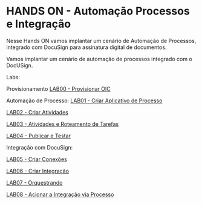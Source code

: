 # HANDS ON - Automação Processos e Integração

Nesse Hands ON vamos implantar um cenário de Automação de Processos, integrado com DocuSign para assinatura digital de documentos.

Vamos implantar um cenário de automação de processos integrado com o DocUSign.

Labs:

Provisionamento
[LAB00 - Provisionar OIC](https://github.com/vhakamine/OIC_HANDS_ON/blob/main/Lab00/Lab00_provisionarOIC_manual.md)

Automação de Processo:
[LAB01 - Criar Aplicativo de Processo](https://github.com/vhakamine/OIC_HANDS_ON/blob/main/Lab01/Lab01_criar_aplicacao_processo.md)

[LAB02 - Criar Atividades](https://github.com/vhakamine/OIC_HANDS_ON/blob/main/Lab02/Lab02_criar_atividades.md)

[LAB03 - Atividades e Roteamento de Tarefas](https://github.com/vhakamine/OIC_HANDS_ON/blob/main/Lab03/Lab03_adicionar_complexidade.md)

[LAB04 - Publicar e Testar](https://github.com/vhakamine/OIC_HANDS_ON/blob/main/Lab04/Lab04_publicar_testar.md)


Integração com DocuSign:

[LAB05 - Criar Conexões](https://github.com/vhakamine/OIC_HANDS_ON/blob/main/Lab05/Lab05_criar_conexoes.md)

[LAB06 - Criar Integração](https://github.com/vhakamine/OIC_HANDS_ON/blob/main/Lab06/Lab06_criar_integracao.md)

[LAB07 - Orquestrando](https://github.com/vhakamine/OIC_HANDS_ON/blob/main/Lab07/Lab07_orquestrando_integra%C3%A7%C3%A3o.md)

[LAB08 - Acionar a Integração via Processo](https://github.com/vhakamine/OIC_HANDS_ON/blob/main/Lab08/Lab08_adicionando_integracao_processo.md)


